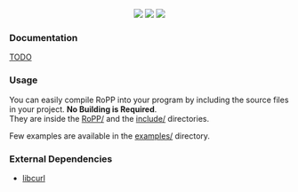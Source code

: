 

<p align="center">
  <img src="https://img.shields.io/github/license/sightem/ropp">
  <img src="https://img.shields.io/github/issues/sightem/ropp">
  <img src="https://img.shields.io/github/commit-activity/w/sightem/ropp">
</p>


###  Documentation
[TODO](https://github.com/Sightem/RoPP/wiki)

###  Usage

You can easily compile RoPP into your program by including the source files in your project. **No Building is Required**.    
They are inside the [RoPP/](https://github.com/Sightem/RoPP/tree/master/RoPP) and the [include/](https://github.com/Sightem/RoPP/tree/master/include) directories.

Few examples are available in the [examples/](https://github.com/Sightem/RoPP/tree/master/examples) directory.

###  External Dependencies
- [libcurl](https://curl.se)
